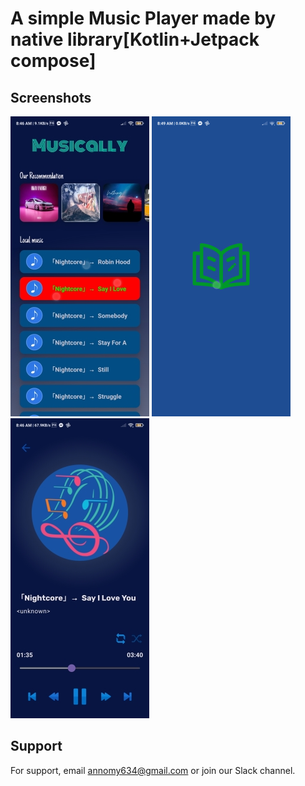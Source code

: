 
# A simple Music Player made by native library[Kotlin+Jetpack compose] 


## Screenshots
![App Screenshot](https://github.com/binod634/MeroMusic/blob/main/src/Screenshots/home.jpg)
![App Screenshot](https://github.com/binod634/MeroMusic/blob/main/src/Screenshots/splash.jpg)
![App Screenshot](https://github.com/binod634/MeroMusic/blob/main/src/Screenshots/playing.jpg)

## Support

For support, email annomy634@gmail.com or join our Slack channel.

